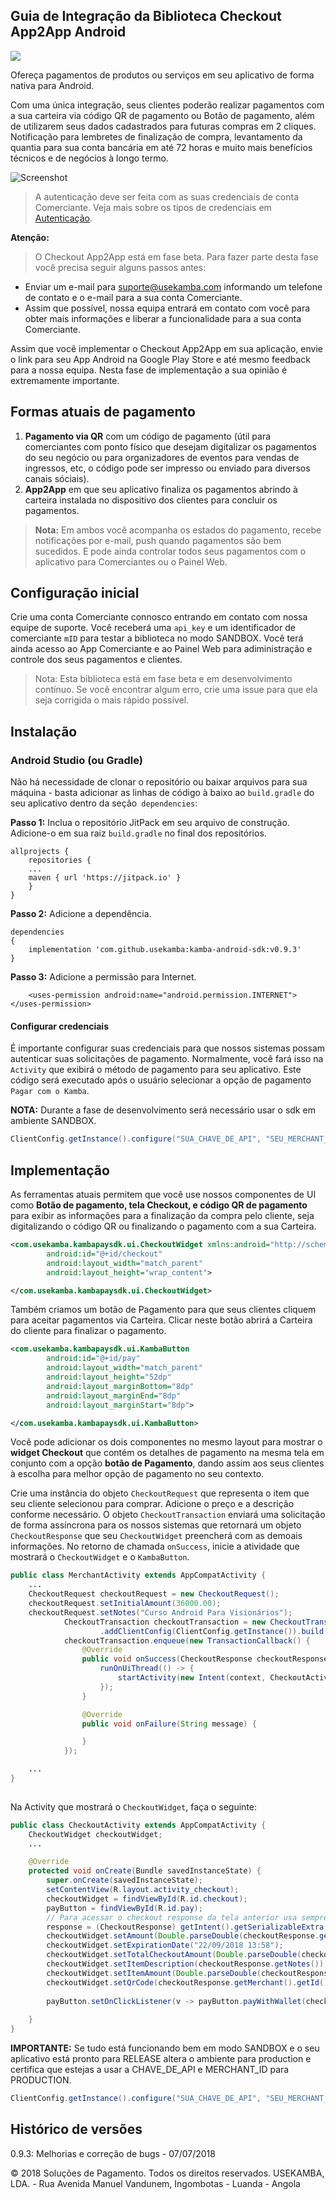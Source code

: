 ## Guia de Integração da Biblioteca Checkout App2App Android

[![](https://jitpack.io/v/usekamba/kamba-android-sdk.svg)](https://jitpack.io/#usekamba/kamba-android-sdk)

Ofereça pagamentos de produtos ou serviços em seu aplicativo de forma nativa para Android.

Com uma única integração, seus clientes poderão realizar pagamentos com a sua carteira via código QR de pagamento ou Botão de pagamento, além de utilizarem seus dados cadastrados para futuras compras em 2 cliques. Notificação para lembretes de finalização de compra, levantamento da quantia para sua conta bancária em até 72 horas e muito mais benefícios técnicos e de negócios à longo termo.

![Screenshot](/screenshots/kamba_widget.png)

> A autenticação deve ser feita com as suas credenciais de conta Comerciante. Veja mais sobre os tipos de credenciais em [Autenticação](https://docs.usekamba.com/#autenticacao).

**Atenção:**
> O Checkout App2App está em fase beta. Para fazer parte desta fase você precisa seguir alguns passos antes:

- Enviar um e-mail para suporte@usekamba.com informando um telefone de contato e o e-mail para a sua conta Comerciante.
- Assim que possível, nossa equipa entrará em contato com você para obter mais informações e liberar a funcionalidade para a sua conta Comerciante.

Assim que você implementar o Checkout App2App em sua aplicação, envie o link para seu App Android na Google Play Store e até mesmo feedback para a nossa equipa. Nesta fase de implementação a sua opinião é extremamente importante.

## Formas atuais de pagamento
1. **Pagamento via QR** com um código de pagamento (útil para comerciantes com ponto físico que desejam digitalizar os pagamentos do seu negócio ou para organizadores de eventos para vendas de ingressos, etc, o código pode ser impresso ou enviado para diversos canais sóciais). 
2. **App2App** em que seu aplicativo finaliza os pagamentos abrindo à carteira instalada no dispositivo dos clientes para concluir os pagamentos. 

> **Nota:** Em ambos você acompanha os estados do pagamento, recebe notificações por e-mail, push quando pagamentos são bem sucedidos. E pode ainda controlar todos seus pagamentos com o aplicativo para Comerciantes ou o Painel Web.

## Configuração inicial
Crie uma conta Comerciante connosco entrando em contato com nossa equipe de suporte. Você receberá uma `api_key` e um identificador de comerciante `mID`  para testar a biblioteca no modo SANDBOX. Você terá ainda acesso ao App Comerciante e ao Painel Web para adiministração e controle dos seus pagamentos e clientes.

> Nota: Esta biblioteca está em fase beta e em desenvolvimento contínuo. Se você encontrar algum erro, crie uma issue para que ela seja corrigida o mais rápido possível.

## Instalação

### Android Studio (ou Gradle)

Não há necessidade de clonar o repositório ou baixar arquivos para sua máquina - basta adicionar as linhas de código à baixo ao `build.gradle` do seu aplicativo dentro da seção` dependencies`:

**Passo 1:** Inclua o repositório JitPack em seu arquivo de construção. Adicione-o em sua raiz `build.gradle` no final dos repositórios.
```
allprojects {
    repositories {
	...
	maven { url 'https://jitpack.io' }
    }
}
```

**Passo 2:** Adicione a dependência.

```
dependencies
{
	implementation 'com.github.usekamba:kamba-android-sdk:v0.9.3'
}
```

**Passo 3:** Adicione a permissão para Internet.
```
    <uses-permission android:name="android.permission.INTERNET"></uses-permission>
```
#### Configurar credenciais
É importante configurar suas credenciais para que nossos sistemas possam autenticar suas solicitações de pagamento.
Normalmente, você fará isso na `Activity` que exibirá o método de pagamento para seu aplicativo. Este código será executado após o usuário selecionar a opção de pagamento `Pagar com o Kamba`.

**NOTA:** Durante a fase de desenvolvimento será necessário usar o sdk em ambiente SANDBOX.
```java
ClientConfig.getInstance().configure("SUA_CHAVE_DE_API", "SEU_MERCHANT_ID", ClientConfig.Environment.SANDBOX);
```

## Implementação
As ferramentas atuais permitem que você use nossos componentes de UI como **Botão de pagamento, tela Checkout, e código QR de pagamento** para exibir as informações para a finalização da compra pelo cliente, seja digitalizando o código QR ou finalizando o pagamento com a sua Carteira. 

```xml
<com.usekamba.kambapaysdk.ui.CheckoutWidget xmlns:android="http://schemas.android.com/apk/res/android"
        android:id="@+id/checkout"
        android:layout_width="match_parent"
        android:layout_height="wrap_content">

</com.usekamba.kambapaysdk.ui.CheckoutWidget>

```

Também criamos um botão de Pagamento para que seus clientes cliquem para aceitar pagamentos via Carteira. Clicar neste botão abrirá a Carteira do cliente para finalizar o pagamento.

```xml
<com.usekamba.kambapaysdk.ui.KambaButton
        android:id="@+id/pay"
        android:layout_width="match_parent"
        android:layout_height="52dp"
        android:layout_marginBottom="8dp"
        android:layout_marginEnd="8dp"
        android:layout_marginStart="8dp">

</com.usekamba.kambapaysdk.ui.KambaButton>
```
Você pode adicionar os dois componentes no mesmo layout para mostrar o **widget Checkout** que contém os detalhes de pagamento na mesma tela em conjunto com a opção **botão de Pagamento**, dando assim aos seus clientes à escolha para melhor opção de pagamento no seu contexto.

Crie uma instância do objeto `CheckoutRequest` que representa o item que seu cliente selecionou para comprar. Adicione o preço e a descrição conforme necessário. O objeto `CheckoutTransaction` enviará uma solicitação de forma assíncrona para os nossos sistemas que retornará um objeto `CheckoutResponse` que seu `CheckoutWidget` preencherá com as demoais informações. No retorno de chamada `onSuccess`, inicie a atividade que mostrará o `CheckoutWidget` e o `KambaButton`.
```java
public class MerchantActivity extends AppCompatActivity {
    ...
    CheckoutRequest checkoutRequest = new CheckoutRequest();
    checkoutRequest.setInitialAmount(36000.00);
    checkoutRequest.setNotes("Curso Android Para Visionários");
            CheckoutTransaction checkoutTransaction = new CheckoutTransactionBuilder().addCheckoutRequest(checkoutRequest)
                    .addClientConfig(ClientConfig.getInstance()).build();
            checkoutTransaction.enqueue(new TransactionCallback() {
                @Override
                public void onSuccess(CheckoutResponse checkoutResponse) {
                    runOnUiThread(() -> {
                        startActivity(new Intent(context, CheckoutActivity.class).putExtra("checkout", checkoutResponse));
                    });
                }

                @Override
                public void onFailure(String message) {

                }
            });

    ...
}
            
```

Na Activity que mostrará o `CheckoutWidget`, faça o seguinte:

```java 
public class CheckoutActivity extends AppCompatActivity {
    CheckoutWidget checkoutWidget;
    ...

    @Override
    protected void onCreate(Bundle savedInstanceState) {
        super.onCreate(savedInstanceState);
        setContentView(R.layout.activity_checkout);
        checkoutWidget = findViewById(R.id.checkout);
        payButton = findViewById(R.id.pay);
        // Para acessar o checkout response da tela anterior usa sempre response "(CheckoutResponse) getIntent().getSerializableExtra("checkout");
        response = (CheckoutResponse) getIntent().getSerializableExtra("checkout");
        checkoutWidget.setAmount(Double.parseDouble(checkoutResponse.getTotalAmount()));
        checkoutWidget.setExpirationDate("22/09/2018 13:58");
        checkoutWidget.setTotalCheckoutAmount(Double.parseDouble(checkoutResponse.getTotalAmount()));
        checkoutWidget.setItemDescription(checkoutResponse.getNotes());
        checkoutWidget.setItemAmount(Double.parseDouble(checkoutResponse.getTotalAmount()));
        checkoutWidget.setQrCode(checkoutResponse.getMerchant().getId());
    
        payButton.setOnClickListener(v -> payButton.payWithWallet(checkoutResponse, context));
    
    }
}
```

**IMPORTANTE:** Se tudo está funcionando bem em modo SANDBOX e o seu aplicativo está pronto para RELEASE altera o 
ambiente para production e certifica que estejas a usar a CHAVE_DE_API e MERCHANT_ID para PRODUCTION.
```java
ClientConfig.getInstance().configure("SUA_CHAVE_DE_API", "SEU_MERCHANT_ID", ClientConfig.Environment.PRODUCTION);
```

## Histórico de versões
0.9.3: Melhorias e correção de bugs - 07/07/2018


© 2018 Soluções de Pagamento. Todos os direitos reservados. USEKAMBA, LDA. - Rua Avenida Manuel Vandunem, Ingombotas - Luanda - Angola
